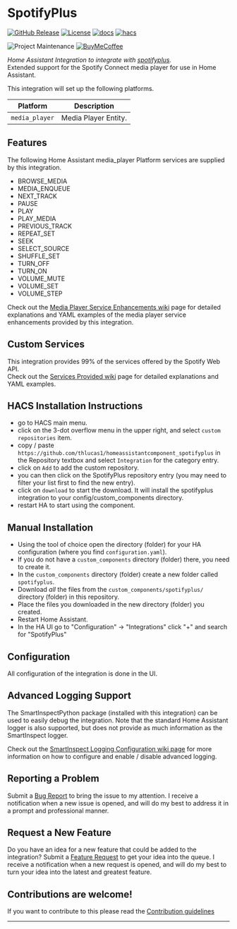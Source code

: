 # SpotifyPlus

[![GitHub Release][releases-shield]][releases] [![License][license-shield]](LICENSE) [![docs][docs-shield]][docs] [![hacs][hacs-shield]][hacs]

![Project Maintenance][maintenance-shield] [![BuyMeCoffee][buymecoffee-shield]][buymecoffee]

_Home Assistant Integration to integrate with [spotifyplus][spotifyplus]._  
Extended support for the Spotify Connect media player for use in Home Assistant.

This integration will set up the following platforms.

Platform | Description
-- | --
`media_player` | Media Player Entity.

## Features

The following Home Assistant media_player Platform services are supplied by this integration.
- BROWSE_MEDIA
- MEDIA_ENQUEUE
- NEXT_TRACK
- PAUSE
- PLAY
- PLAY_MEDIA
- PREVIOUS_TRACK
- REPEAT_SET
- SEEK
- SELECT_SOURCE
- SHUFFLE_SET
- TURN_OFF
- TURN_ON
- VOLUME_MUTE
- VOLUME_SET
- VOLUME_STEP

Check out the [Media Player Service Enhancements wiki](https://github.com/thlucas1/homeassistantcomponent_spotifyplus/wiki/Media-Player-Service-Enhancements) page for detailed explanations and YAML examples of the media player service enhancements provided by this integration.

## Custom Services

This integration provides 99% of the services offered by the Spotify Web API.  
Check out the [Services Provided wiki](https://github.com/thlucas1/homeassistantcomponent_spotifyplus/wiki/Services-Provided) page for detailed explanations and YAML examples.

## HACS Installation Instructions

- go to HACS main menu.
- click on the 3-dot overflow menu in the upper right, and select `custom repositories` item.
- copy / paste `https://github.com/thlucas1/homeassistantcomponent_spotifyplus` in the Repository textbox and select `Integration` for the category entry.
- click on `Add` to add the custom repository.
- you can then click on the SpotifyPlus repository entry (you may need to filter your list first to find the new entry).
- click on `download` to start the download. It will install the spotifyplus integration to your config/custom_components directory.
- restart HA to start using the component.

## Manual Installation

- Using the tool of choice open the directory (folder) for your HA configuration (where you find `configuration.yaml`).
- If you do not have a `custom_components` directory (folder) there, you need to create it.
- In the `custom_components` directory (folder) create a new folder called `spotifyplus`.
- Download _all_ the files from the `custom_components/spotifyplus/` directory (folder) in this repository.
- Place the files you downloaded in the new directory (folder) you created.
- Restart Home Assistant.
- In the HA UI go to "Configuration" -> "Integrations" click "+" and search for "SpotifyPlus"

## Configuration 

All configuration of the integration is done in the UI.

<!---->

## Advanced Logging Support

The SmartInspectPython package (installed with this integration) can be used to easily debug the integration.
Note that the standard Home Assistant logger is also supported, but does not provide as much information as the SmartInspect logger.

Check out the [SmartInspect Logging Configuration wiki page](https://github.com/thlucas1/homeassistantcomponent_spotifyplus/wiki/SmartInspect-Logging-Configuration) for more information on how to configure and enable / disable advanced logging.

## Reporting a Problem

Submit a [Bug Report](https://github.com/thlucas1/homeassistantcomponent_spotifyplus/issues/new?assignees=&labels=Bug&projects=&template=bug.yml) to bring the issue to my attention. I receive a notification when a new issue is opened, and will do my best to address it in a prompt and professional manner.

## Request a New Feature

Do you have an idea for a new feature that could be added to the integration?  Submit a [Feature Request](https://github.com/thlucas1/homeassistantcomponent_spotifyplus/issues/new?assignees=&labels=Feature%2BRequest&projects=&template=feature_request.yml) to get your idea into the queue. I receive a notification when a new request is opened, and will do my best to turn your idea into the latest and greatest feature.

## Contributions are welcome!

If you want to contribute to this please read the [Contribution guidelines](CONTRIBUTING.md)

***

[spotifyplus]: https://github.com/thlucas1/homeassistantcomponent_spotifyplus

[releases-shield]: https://img.shields.io/github/release/thlucas1/homeassistantcomponent_spotifyplus.svg?style=for-the-badge
[releases]: https://github.com/thlucas1/homeassistantcomponent_spotifyplus/releases
[license-shield]: https://img.shields.io/github/license/thlucas1/homeassistantcomponent_spotifyplus.svg?style=for-the-badge
[docs]: https://github.com/thlucas1/homeassistantcomponent_spotifyplus/wiki
[docs-shield]: https://img.shields.io/badge/Docs-Wiki-blue.svg?style=for-the-badge
[hacs]: https://github.com/hacs/integration
[hacs-shield]: https://img.shields.io/badge/HACS-Default-41BDF5.svg?style=for-the-badge

[maintenance-shield]: https://img.shields.io/badge/maintainer-Todd%20Lucas%20%40thlucas1-blue.svg?style=for-the-badge
[buymecoffee]: https://www.buymeacoffee.com/thlucas1
[buymecoffee-shield]: https://img.shields.io/badge/buy%20me%20a%20coffee-donate-yellow.svg?style=for-the-badge